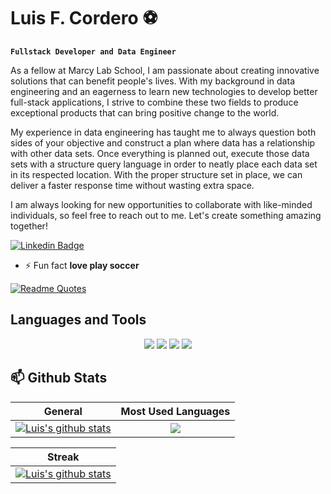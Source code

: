 # Luis F. Cordero ⚽

**`Fullstack Developer and Data Engineer`**

As a fellow at Marcy Lab School, I am passionate about creating innovative solutions that can benefit people's lives. With my background in data engineering and an eagerness to learn new technologies to develop better full-stack applications, I strive to combine these two fields to produce exceptional products that can bring positive change to the world.

My experience in data engineering has taught me to always question both sides of your objective and construct a plan where data has a relationship with other data sets. Once everything is planned out, execute those data sets with a structure query language in order to neatly place each data set in its respected location. With the proper structure set in place, we can deliver a faster response time without wasting extra space.

I am always looking for new opportunities to collaborate with like-minded individuals, so feel free to reach out to me. Let's create something amazing together!

[![Linkedin Badge](https://img.shields.io/badge/-LinkedIn-0e76a8?style=flat-square&logo=Linkedin&logoColor=white)](https://linkedin.com/in/luisfcordero4)

- ⚡ Fun fact **love play soccer**

[![Readme Quotes](https://quotes-github-readme.vercel.app/api?type=horizontal&theme=dracula&quote=The+body+should+be+treated+rigorously,+that+it+may+not+be+disobedient+to+the+mind.&author=Lucius+Annaeus+Seneca
)](https://github.com/piyushsuthar/github-readme-quotes)

## Languages and Tools
<p align="center">
  <img src="https://skillicons.dev/icons?i=js,html,css,bash,py" />
  <img src="https://skillicons.dev/icons?i=react,jquery,java,express,nodejs" />
  <img src="https://skillicons.dev/icons?i=aws,git,github,vscode,postgres" />
  <img src="https://skillicons.dev/icons?i=postman,webflow,bootstrap,figma,tailwind," />
</p>

## 📫 Github Stats
| General      | Most Used Languages |
|--------------|:----------:|
|    <a href="https://github.com/luisc8487"><img align="center" src="https://github-readme-stats.vercel.app/api?username=luisc8487&count_private=true&show_icons=true&include_all_commits=true&theme=dark&hide_border=true" alt="Luis's github stats" /></a> | <a href="https://github.com/luisc8487/luisc8487"><img align="center" src="https://github-readme-stats.vercel.app/api/top-langs/?username=luisc8487&theme=dark&langs_count=5" /></a> |

| Streak     |
|------------|
| <a href="https://github.com/luisc8487/luisc8487"><img align="center" src="https://github-readme-streak-stats.herokuapp.com/?user=luisc8487&theme=dark" alt="Luis's github stats" /></a> |
